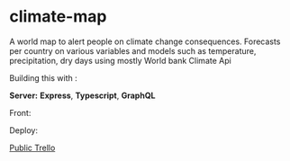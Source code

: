 # climate-map

A world map to alert people on climate change consequences. Forecasts per country on various variables and models such as temperature, precipitation, dry days using mostly World bank Climate Api

Building this with :

**Server:** **Express**, **Typescript**, **GraphQL**

Front: 

Deploy:

[Public Trello](https://trello.com/b/Cb7wVbBb/kanban-template)
